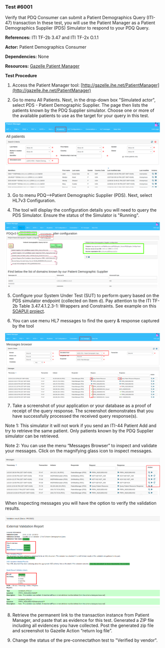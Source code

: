 ### Test #6001

Verify that PDQ Consumer can submit a Patient Demographics Query (ITI-47) transaction
In these test, you will use the Patient Manager as a Patient Demographics Supplier (PDS) Simulator to respond to your PDQ Query.

**References:** ITI TF-2b 3.47 and ITI TF-2x O.1.1

**Actor:** Patient Demographics Consumer

**Dependencies:** None

**Resources:** [Gazelle Patient Manager](https://gazelle.ihe.net/PatientManager/hl7v3/pdq/supplier.seam)

**Test Procedure**

1. Access the Patient Manager tool: [http://gazelle.ihe.net/PatientManager](http://gazelle.ihe.net/PatientManager)
 
2. Go to menu All Patients. Next, in the drop-down box "Simulated actor", select PDS - Patient Demographic Supplier.  The page then lists the patients known by the PDQ Supplier simulator.
Choose one or more of the available patients to use as the target for your query in  this test.

![](./media/image4-1.png)

3. Go to menu PDQ-->Patient Demographic Supplier (PDS). Next, select HL7v3 Configuration.  

4. The tool will display the configuration details you will need to query the PDS Simulator. Ensure the status of the Simulator is "Running".

![](./media/image4-2.png)

5. Configure your System Under Test (SUT) to perform query based on the PDS simulator endpoint (collected on Item d). Pay attention to the ITI TF-2b Table 3.47.4.1.2.3-1: Wrappers and Constraints. See example on this [SOAPUI project](./SOAPUI%20Projects/Gazelle-Patient-Manager-examples-soapui-project.xml).

6. You can use menu HL7 messages to find the query & response captured by the tool

![](./media/image4-3.png)

7. Take a screenshot of your application or your database as a proof of receipt of the query response. The screenshot demonstrates that you have successfully processed the received query response(s).

Note 1:  This simulator it will not work if you send an ITI-44 Patient Add and try to retrieve the same patient. Only patients known by the PDQ Supplier simulator can be retrieved. 

Note 2: You can use the menu “Messages Browser” to inspect and validate your messages. Click on the magnifying glass icon to inspect messages.

![](./media/image4-4.png)

When inspecting messages you will have the option to verify the validation results.

![](./media/image4-5.png)

8. Retrieve the permanent link to the transaction instance from Patient Manager, and paste that as evidence for this test. Generated a ZIP file including all evidences you have collected. Post the generated zip file and screenshot to Gazelle Action “return log file”.  

9. Change the status of the pre-connectathon test to "Verified by vendor".